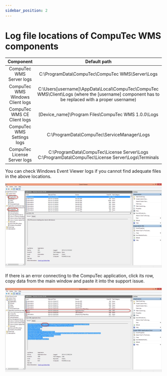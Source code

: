 ```yaml
---
sidebar_position: 2
---
```


# Log file locations of CompuTec WMS components

|            Component             |                                                                  Default path                                                                  |
| :------------------------------: | :--------------------------------------------------------------------------------------------------------------------------------------------: |
|     CompuTec WMS Server logs     |                                                C:\ProgramData\CompuTec\CompuTec WMS\Server\Logs                                                |
| CompuTec WMS Windows Client logs | C:\Users\[username]\AppData\Local\CompuTec\CompuTec WMS\Client\Logs (where the [username] component has to be replaced with a proper username) |
|   CompuTec WMS CE Client logs    |                                              [Device_name]\Program Files\CompuTec WMS 1.0.0\Logs                                               |
|    CompuTec WMS Settings logs    |                                                  C:\ProgramData\CompuTec\ServiceManager\Logs                                                   |
|   CompuTec License Server logs   |                       C:\ProgramData\CompuTec\License Server\Logs C:\ProgramData\CompuTec\License Server\Logs\Terminals                        |

You can check Windows Event Viewer logs if you cannot find adequate files in the above locations.

![Event Viewer](./media/event-viewer.webp)

If there is an error connecting to the CompuTec application, click its row, copy data from the main window and paste it into the support issue.

![Event Viewer](./media/event-viewer-computec.webp)
